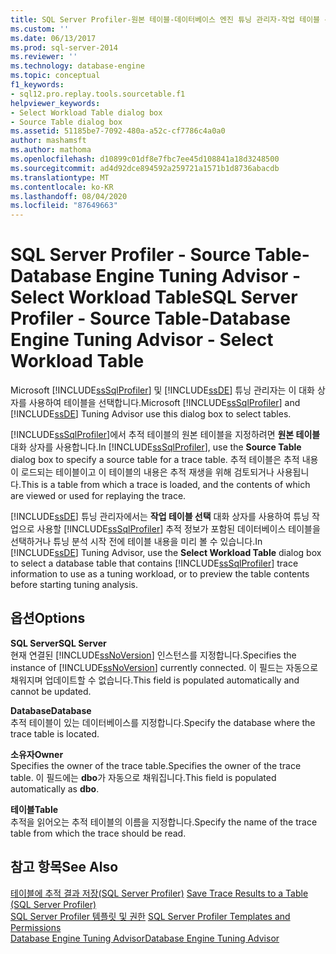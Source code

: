 ```yaml
---
title: SQL Server Profiler-원본 테이블-데이터베이스 엔진 튜닝 관리자-작업 테이블 선택 | Microsoft Docs
ms.custom: ''
ms.date: 06/13/2017
ms.prod: sql-server-2014
ms.reviewer: ''
ms.technology: database-engine
ms.topic: conceptual
f1_keywords:
- sql12.pro.replay.tools.sourcetable.f1
helpviewer_keywords:
- Select Workload Table dialog box
- Source Table dialog box
ms.assetid: 51185be7-7092-480a-a52c-cf7786c4a0a0
author: mashamsft
ms.author: mathoma
ms.openlocfilehash: d10899c01df8e7fbc7ee45d108841a18d3248500
ms.sourcegitcommit: ad4d92dce894592a259721a1571b1d8736abacdb
ms.translationtype: MT
ms.contentlocale: ko-KR
ms.lasthandoff: 08/04/2020
ms.locfileid: "87649663"
---
```

# <a name="sql-server-profiler---source-table-database-engine-tuning-advisor---select-workload-table"></a><span data-ttu-id="18151-102">SQL Server Profiler - Source Table-Database Engine Tuning Advisor - Select Workload Table</span><span class="sxs-lookup"><span data-stu-id="18151-102">SQL Server Profiler - Source Table-Database Engine Tuning Advisor - Select Workload Table</span></span>
  <span data-ttu-id="18151-103">Microsoft [!INCLUDE[ssSqlProfiler](../includes/sssqlprofiler-md.md)] 및 [!INCLUDE[ssDE](../includes/ssde-md.md)] 튜닝 관리자는 이 대화 상자를 사용하여 테이블을 선택합니다.</span><span class="sxs-lookup"><span data-stu-id="18151-103">Microsoft [!INCLUDE[ssSqlProfiler](../includes/sssqlprofiler-md.md)] and [!INCLUDE[ssDE](../includes/ssde-md.md)] Tuning Advisor use this dialog box to select tables.</span></span>  
  
 <span data-ttu-id="18151-104">[!INCLUDE[ssSqlProfiler](../includes/sssqlprofiler-md.md)]에서 추적 테이블의 원본 테이블을 지정하려면 **원본 테이블** 대화 상자를 사용합니다.</span><span class="sxs-lookup"><span data-stu-id="18151-104">In [!INCLUDE[ssSqlProfiler](../includes/sssqlprofiler-md.md)], use the **Source Table** dialog box to specify a source table for a trace table.</span></span> <span data-ttu-id="18151-105">추적 테이블은 추적 내용이 로드되는 테이블이고 이 테이블의 내용은 추적 재생을 위해 검토되거나 사용됩니다.</span><span class="sxs-lookup"><span data-stu-id="18151-105">This is a table from which a trace is loaded, and the contents of which are viewed or used for replaying the trace.</span></span>  
  
 <span data-ttu-id="18151-106">[!INCLUDE[ssDE](../includes/ssde-md.md)] 튜닝 관리자에서는 **작업 테이블 선택** 대화 상자를 사용하여 튜닝 작업으로 사용할 [!INCLUDE[ssSqlProfiler](../includes/sssqlprofiler-md.md)] 추적 정보가 포함된 데이터베이스 테이블을 선택하거나 튜닝 분석 시작 전에 테이블 내용을 미리 볼 수 있습니다.</span><span class="sxs-lookup"><span data-stu-id="18151-106">In [!INCLUDE[ssDE](../includes/ssde-md.md)] Tuning Advisor, use the **Select Workload Table** dialog box to select a database table that contains [!INCLUDE[ssSqlProfiler](../includes/sssqlprofiler-md.md)] trace information to use as a tuning workload, or to preview the table contents before starting tuning analysis.</span></span>  
  
## <a name="options"></a><span data-ttu-id="18151-107">옵션</span><span class="sxs-lookup"><span data-stu-id="18151-107">Options</span></span>  
 <span data-ttu-id="18151-108">**SQL Server**</span><span class="sxs-lookup"><span data-stu-id="18151-108">**SQL Server**</span></span>  
 <span data-ttu-id="18151-109">현재 연결된 [!INCLUDE[ssNoVersion](../includes/ssnoversion-md.md)] 인스턴스를 지정합니다.</span><span class="sxs-lookup"><span data-stu-id="18151-109">Specifies the instance of [!INCLUDE[ssNoVersion](../includes/ssnoversion-md.md)] currently connected.</span></span> <span data-ttu-id="18151-110">이 필드는 자동으로 채워지며 업데이트할 수 없습니다.</span><span class="sxs-lookup"><span data-stu-id="18151-110">This field is populated automatically and cannot be updated.</span></span>  
  
 <span data-ttu-id="18151-111">**Database**</span><span class="sxs-lookup"><span data-stu-id="18151-111">**Database**</span></span>  
 <span data-ttu-id="18151-112">추적 테이블이 있는 데이터베이스를 지정합니다.</span><span class="sxs-lookup"><span data-stu-id="18151-112">Specify the database where the trace table is located.</span></span>  
  
 <span data-ttu-id="18151-113">**소유자**</span><span class="sxs-lookup"><span data-stu-id="18151-113">**Owner**</span></span>  
 <span data-ttu-id="18151-114">Specifies the owner of the trace table.</span><span class="sxs-lookup"><span data-stu-id="18151-114">Specifies the owner of the trace table.</span></span> <span data-ttu-id="18151-115">이 필드에는 **dbo**가 자동으로 채워집니다.</span><span class="sxs-lookup"><span data-stu-id="18151-115">This field is populated automatically as **dbo**.</span></span>  
  
 <span data-ttu-id="18151-116">**테이블**</span><span class="sxs-lookup"><span data-stu-id="18151-116">**Table**</span></span>  
 <span data-ttu-id="18151-117">추적을 읽어오는 추적 테이블의 이름을 지정합니다.</span><span class="sxs-lookup"><span data-stu-id="18151-117">Specify the name of the trace table from which the trace should be read.</span></span>  
  
## <a name="see-also"></a><span data-ttu-id="18151-118">참고 항목</span><span class="sxs-lookup"><span data-stu-id="18151-118">See Also</span></span>  
 <span data-ttu-id="18151-119">[테이블에 추적 결과 저장&#40;SQL Server Profiler&#41;](../tools/sql-server-profiler/save-trace-results-to-a-table-sql-server-profiler.md) </span><span class="sxs-lookup"><span data-stu-id="18151-119">[Save Trace Results to a Table &#40;SQL Server Profiler&#41;](../tools/sql-server-profiler/save-trace-results-to-a-table-sql-server-profiler.md) </span></span>  
 <span data-ttu-id="18151-120">[SQL Server Profiler 템플릿 및 권한](../tools/sql-server-profiler/sql-server-profiler-templates-and-permissions.md) </span><span class="sxs-lookup"><span data-stu-id="18151-120">[SQL Server Profiler Templates and Permissions](../tools/sql-server-profiler/sql-server-profiler-templates-and-permissions.md) </span></span>  
 [<span data-ttu-id="18151-121">Database Engine Tuning Advisor</span><span class="sxs-lookup"><span data-stu-id="18151-121">Database Engine Tuning Advisor</span></span>](../relational-databases/performance/database-engine-tuning-advisor.md)  
  
  
